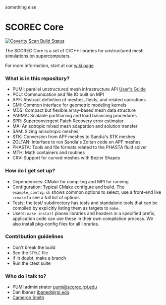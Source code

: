 something else

# SCOREC Core #

[![Coverity Scan Build Status](https://scan.coverity.com/projects/6698/badge.svg)](https://scan.coverity.com/projects/scorec-core)

The SCOREC Core is a set of C/C++ libraries for unstructured mesh
simulations on supercomputers.

For more information, start at our
[wiki page](https://github.com/SCOREC/core/wiki)

### What is in this repository? ###

* PUMI: parallel unstructured mesh infrastructure API
  [User's Guide](http://scorec.rpi.edu/~seol/PUMI.pdf)
* PCU: Communication and file IO built on MPI 
* APF: Abstract definition of meshes, fields, and related operations
* GMI: Common interface for geometric modeling kernels
* MDS: Compact but flexible array-based mesh data structure
* PARMA: Scalable partitioning and load balancing procedures
* SPR: Superconvergent Patch Recovery error estimator
* MA: Anisotropic mixed mesh adaptation and solution transfer
* SAM: Sizing anisotropic meshes
* STK: Conversion from APF meshes to Sandia's STK meshes
* ZOLTAN: Interface to run Sandia's Zoltan code on APF meshes
* PHASTA: Tools and file formats related to the PHASTA fluid solver
* MTH: Math containers and routines
* CRV: Support for curved meshes with Bezier Shapes

### How do I get set up? ###

* Dependencies: CMake for compiling and MPI for running
* Configuration: Typical CMake configure and build.
  The `example_config.sh` shows common options to select,
  use a front-end like `ccmake` to see a full list of options
* Tests: the test/ subdirectory has tests and standalone
  tools that can be compiled by explicitly listing them as targets
  to `make`.
* Users: `make install` places libraries and headers in
  a specified prefix, application code can use these
  in their own compilation process.
  We also install pkg-config files for all libraries.

### Contribution guidelines ###

* Don't break the build
* See the `STYLE` file
* If in doubt, make a branch
* Run the ctest suite

### Who do I talk to? ###

* PUMI administrator <pumi@scorec.rpi.edu>
* Dan Ibanez <ibaned@rpi.edu>
* [Cameron Smith](https://www.scorec.rpi.edu/~cwsmith)
